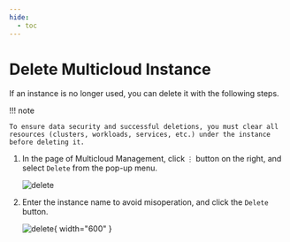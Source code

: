 ```yaml
---
hide:
  - toc
---
```


# Delete Multicloud Instance

If an instance is no longer used, you can delete it with the following steps.

!!! note

    To ensure data security and successful deletions, you must clear all resources (clusters, workloads, services, etc.) under the instance before deleting it.

1. In the page of Multicloud Management, click `⋮` button on the right, and select `Delete` from the pop-up menu.

    ![delete](https://docs.daocloud.io/daocloud-docs-images/docs/en/docs/kairship/images/delete-instance01.png)

2. Enter the instance name to avoid misoperation, and click the `Delete` button.

    ![delete](https://docs.daocloud.io/daocloud-docs-images/docs/en/docs/kairship/images/delete-instance02.png){ width="600" }
